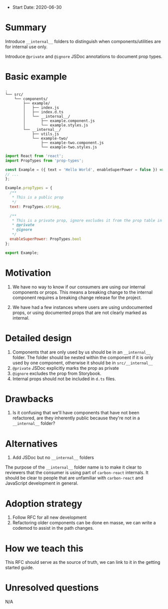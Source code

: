 - Start Date: 2020-06-30

# Summary

Introduce `__internal__` folders to distinguish when components/utilities are for internal use only.

Introduce `@private` and `@ignore` JSDoc annotations to document prop types.

# Basic example
```
.
└── src/
    └── components/
        ├── example/
        │   ├── index.js
        │   ├── index.d.ts
        │   └── __internal__/
        │       ├── example.component.js
        │       └── example.styles.js
        └── __internal__/
            ├── utils.js
            └── example-two/
                ├── example-two.component.js
                └── example-two.styles.js
```

```js
import React from 'react';
import PropTypes from 'prop-types';

const Example = ({ text = 'Hello World', enableSuperPower = false }) => {
// ...
};

Example.propTypes = {
  /**
   * This is a public prop
   */
  text: PropTypes.string,

  /**
   * This is a private prop, ignore excludes it from the prop table in storybook
   * @private
   * @ignore
   */
  enableSuperPower: PropTypes.bool
};

export Example;
```

# Motivation

1. We have no way to know if our consumers are using our internal components or props. This means a breaking change to the internal component requires a breaking change release for the project.

1. We have had a few instances where users are using undocumented props, or using documented props that are not clearly marked as internal.

# Detailed design

1. Components that are only used by us should be in an `__internal__` folder. The folder should be nested within the component if it is only used by one component, otherwise it should be in `src/__internal__`
1. `@private` JSDoc explicitly marks the prop as private
1. `@ignore` excludes the prop from Storybook.
1. Internal props should not be included in `d.ts` files.

# Drawbacks

1. Is it confusing that we'll have components that have not been refactored, are they inherently public because they're not in a `__internal__` folder?

# Alternatives

1. Add JSDoc but no `__internal__` folders

The purpose of the `__internal__` folder name is to make it clear to reviewers that the consumer is using part of `carbon-react` internals. It should be clear to people that are unfamiliar with `carbon-react` and JavaScript development in general.

# Adoption strategy

1. Follow RFC for all new development
1. Refactoring older components can be done en masse, we can write a codemod to assist in the path changes.

# How we teach this

This RFC should serve as the source of truth, we can link to it in the getting started guide.

# Unresolved questions

N/A